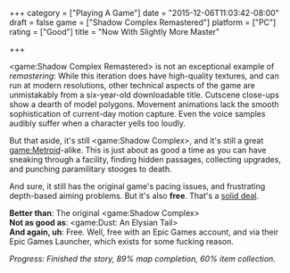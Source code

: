 +++
category = ["Playing A Game"]
date = "2015-12-06T11:03:42-08:00"
draft = false
game = ["Shadow Complex Remastered"]
platform = ["PC"]
rating = ["Good"]
title = "Now With Slightly More Master"

+++

<game:Shadow Complex Remastered> is not an exceptional example of <i>remastering</i>: While this iteration does have high-quality textures, and can run at modern resolutions, other technical aspects of the game are unmistakably from a six-year-old downloadable title.  Cutscene close-ups show a dearth of model polygons.  Movement animations lack the smooth sophistication of current-day motion capture.  Even the voice samples audibly suffer when a character yells too loudly.

But that aside, it's still <game:Shadow Complex>, and it's still a great <game:Metroid>-alike.  This is just about as good a time as you can have sneaking through a facility, finding hidden passages, collecting upgrades, and punching paramilitary stooges to death.

And sure, it still has the original game's pacing issues, and frustrating depth-based aiming problems.  But it's also <b>free</b>.  That's a <a href="https://www.epicgames.com/shadowcomplex/">solid deal</a>.

<b>Better than</b>: The original <game:Shadow Complex>  
<b>Not as good as</b>: <game:Dust: An Elysian Tail>  
<b>And again, uh</b>: Free.  Well, free with an Epic Games account, and via their Epic Games Launcher, which exists for some fucking reason.

<i>Progress: Finished the story, 89% map completion, 60% item collection.</i>
